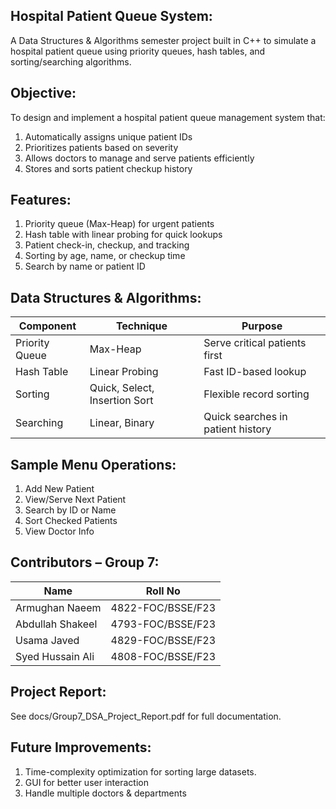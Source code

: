 Hospital Patient Queue System:
------------------------------

A Data Structures & Algorithms semester project built in C++ to simulate a hospital patient queue using priority queues, hash tables, and sorting/searching algorithms.


Objective:
----------

To design and implement a hospital patient queue management system that:

 1. Automatically assigns unique patient IDs
 2. Prioritizes patients based on severity
 3. Allows doctors to manage and serve patients efficiently
 4. Stores and sorts patient checkup history


Features:
---------

 1. Priority queue (Max-Heap) for urgent patients
 2. Hash table with linear probing for quick lookups
 3. Patient check-in, checkup, and tracking
 4. Sorting by age, name, or checkup time
 5. Search by name or patient ID


Data Structures & Algorithms:
-----------------------------

| Component      | Technique        					      |                     Purpose             |
|----------------|------------------------------------------------------------|-----------------------------------------|
| Priority Queue | Max-Heap         					      | Serve critical patients first           |
| Hash Table     | Linear Probing   					      | Fast ID-based lookup                    |
| Sorting        | Quick, Select, Insertion Sort 			      | Flexible record sorting    		|
| Searching      | Linear, Binary   					      | Quick searches in patient history       |


Sample Menu Operations:
-----------------------

1. Add New Patient
2. View/Serve Next Patient
3. Search by ID or Name
4. Sort Checked Patients
5. View Doctor Info


Contributors – Group 7:
-----------------------

| Name	            | Roll No           |
|------------------|-------------------|
| Armughan Naeem	  | 4822-FOC/BSSE/F23 |
| Abdullah Shakeel	| 4793-FOC/BSSE/F23 |
| Usama Javed	     | 4829-FOC/BSSE/F23 |
| Syed Hussain Ali	| 4808-FOC/BSSE/F23 |


Project Report:
---------------

See docs/Group7_DSA_Project_Report.pdf for full documentation.


Future Improvements:
--------------------
 1. Time-complexity optimization for sorting large datasets.
 2. GUI for better user interaction
 3. Handle multiple doctors & departments

